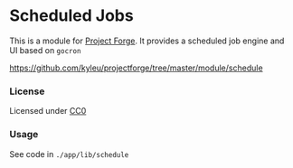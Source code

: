 # Scheduled Jobs

This is a module for [Project Forge](https://projectforge.dev). It provides a scheduled job engine and UI based on `gocron`

https://github.com/kyleu/projectforge/tree/master/module/schedule

### License

Licensed under [CC0](https://creativecommons.org/publicdomain/zero/1.0)

### Usage

See code in `./app/lib/schedule` 
